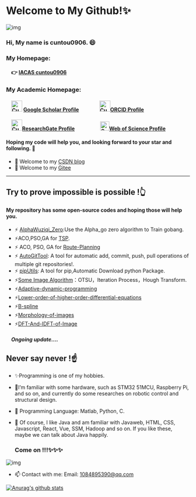 # Welcome to My Github!✨

<img src="https://cuntou0906.github.io/images/logos/Logo.png" alt="img" />

### Hi, My name is cuntou0906. 😄

### My Homepage:

#### &emsp;👉 [IACAS cuntou0906](https://cuntou0906.github.io/XiaocunLiao) 

### My Academic Homepage:

#### &emsp;<img src="https://cuntou0906.github.io/XiaocunLiao/images/ReasechLOGO/GoogleScholor.png" alt="Cuntou0906" width="30" style="align-items: top;"/> [Google Scholar Profile](https://scholar.google.com/citations?user=m9BB2AYAAAAJ&hl=zh-CN&oi=sra)&emsp;&emsp;&emsp;&emsp;<img src="https://cuntou0906.github.io/XiaocunLiao/images/ReasechLOGO/ORCID.png" alt="Cuntou0906" width="30"/>[ORCID Profile](https://orcid.org/0000-0002-9455-7015)

#### &emsp;<img src="https://cuntou0906.github.io/XiaocunLiao/images/ReasechLOGO/Researchgate.png" alt="Cuntou0906" width="30"/>[ResearchGate Profile](https://www.researchgate.net/profile/Xiaocun-Liao) &emsp;&emsp;&emsp;&emsp;&ensp; <img src="https://cuntou0906.github.io/XiaocunLiao/images/ReasechLOGO/WebofScience.jpg" alt="Cuntou0906" width="25"/>[Web of Science Profile](https://www.webofscience.com/wos/author/record/GVS-3269-2022)

####   Hoping my code will help you, and looking forward to your star and following. 👋

- 👋 Welcome to my [CSDN blog](https://blog.csdn.net/weixin_44231148)
- 👋 Welcome to my [Gitee](https://gitee.com/cuntou0906)

-- -
## Try to prove impossible is possible !👆

####   My repository has some open-source codes and hoping those will help you.

- ⚡ [AlphaWuziqi_Zero](https://github.com/cuntou0906/AlphaWuziqi_Zero):Use the Alpha_go zero algorithm to Train gobang.
- ⚡ACO,PSO,GA for [TSP](https://github.com/cuntou0906/TSP).
- ⚡ ACO, PSO, GA for [Route-Planning](https://github.com/cuntou0906/Route-Planning) 
- ⚡ [AutoGitTool](https://github.com/cuntou0906/AutoGitTool_PythonScript): A tool for automatic add, commit, push, pull operations of multiple git repositories!. 
- ⚡ [pipUtils](https://github.com/cuntou0906/pipUtils): A tool for pip,Automatic Download python Package. 
- ⚡[Some Image Algorithm](https://github.com/cuntou0906/Image-Segmentation)：OTSU，Iteration Process，Hough Transform.
- ⚡[Adaptive-dynamic-programming](https://github.com/cuntou0906/Adaptive-dynamic-programming)
- ⚡[Lower-order-of-higher-order-differential-equations](https://github.com/cuntou0906/Lower-order-of-higher-order-differential-equations)
- ⚡[B-spline](https://github.com/cuntou0906/B-spline)
- ⚡[Morphology-of-images](https://github.com/cuntou0906/Morphology-of-images)
- ⚡[DFT-And-IDFT-of-Image](https://github.com/cuntou0906/DFT-And-IDFT-of-Image)

##### **&emsp;Ongoing update**....

## Never say never !☝

- ✨Programming is one of my hobbies. 
- 🔭I’m familiar with some hardware, such as STM32 51MCU, Raspberry Pi, and so on, and currently do some researches on robotic control and structural design.
- 🌱 Programming Language: Matlab, Python, C.
- 👯 Of course, I like Java and am familiar with Javaweb, HTML, CSS, Javascript, React, Vue, SSM, Hadoop and so on. If you like these, maybe we can talk about Java happily.

   ### Come on !!!✨✨✨

![img](https://gimg2.baidu.com/image_search/src=http%3A%2F%2Fhiphotos.baidu.com%2Ffeed%2Fpic%2Fitem%2F622762d0f703918ff6cec4105d3d269758eec4c9.jpg&refer=http%3A%2F%2Fhiphotos.baidu.com&app=2002&size=f9999,10000&q=a80&n=0&g=0n&fmt=jpeg?sec=1618992621&t=ad16f1042ec7cba15fde5f49fd8613ac)

- 📫 Contact with me: Email:  1084895390@qq.com 


[![Anurag's github stats](https://github-readme-stats.vercel.app/api?username=cuntou0906)](https://github.com/anuraghazra/github-readme-stats)

